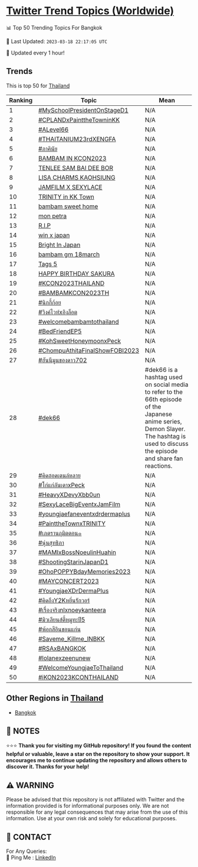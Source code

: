 [Twitter Trend Topics (Worldwide)](https://github.com/ErcinDedeoglu/Twitter-Trend-Topics)
==========


📊 Top 50 Trending Topics For Bangkok

📆 Last Updated: `2023-03-18 22:17:05 UTC`

🔧 Updated every 1 hour!


## Trends

This is top 50 for [Thailand](</Thailand>)

| Ranking | Topic | Mean |
| ------- | ------------ | ------------ |
| 1 | [#MySchoolPresidentOnStageD1](http://twitter.com/search?q=%23MySchoolPresidentOnStageD1) | N/A |
| 2 | [#CPLANDxPainttheTowninKK](http://twitter.com/search?q=%23CPLANDxPainttheTowninKK) | N/A |
| 3 | [#ALevel66](http://twitter.com/search?q=%23ALevel66) | N/A |
| 4 | [#THAITANIUM23rdXENGFA](http://twitter.com/search?q=%23THAITANIUM23rdXENGFA) | N/A |
| 5 | [#ภาคินัย](http://twitter.com/search?q=%23%e0%b8%a0%e0%b8%b2%e0%b8%84%e0%b8%b4%e0%b8%99%e0%b8%b1%e0%b8%a2) | N/A |
| 6 | [BAMBAM IN KCON2023](http://twitter.com/search?q=BAMBAM+IN+KCON2023) | N/A |
| 7 | [TENLEE SAM BAI DEE BOR](http://twitter.com/search?q=TENLEE+SAM+BAI+DEE+BOR) | N/A |
| 8 | [LISA CHARMS KAOHSIUNG](http://twitter.com/search?q=LISA+CHARMS+KAOHSIUNG) | N/A |
| 9 | [JAMFILM X SEXYLACE](http://twitter.com/search?q=JAMFILM+X+SEXYLACE) | N/A |
| 10 | [TRINITY in KK Town](http://twitter.com/search?q=TRINITY+in+KK+Town) | N/A |
| 11 | [bambam sweet home](http://twitter.com/search?q=bambam+sweet+home) | N/A |
| 12 | [mon petra](http://twitter.com/search?q=mon+petra) | N/A |
| 13 | [R.I.P](http://twitter.com/search?q=R.I.P) | N/A |
| 14 | [win x japan](http://twitter.com/search?q=win+x+japan) | N/A |
| 15 | [Bright In Japan](http://twitter.com/search?q=Bright+In+Japan) | N/A |
| 16 | [bambam gm 18march](http://twitter.com/search?q=bambam+gm+18march) | N/A |
| 17 | [Tags 5](http://twitter.com/search?q=Tags+5) | N/A |
| 18 | [HAPPY BIRTHDAY SAKURA](http://twitter.com/search?q=HAPPY+BIRTHDAY+SAKURA) | N/A |
| 19 | [#KCON2023THAILAND](http://twitter.com/search?q=%23KCON2023THAILAND) | N/A |
| 20 | [#BAMBAMKCON2023TH](http://twitter.com/search?q=%23BAMBAMKCON2023TH) | N/A |
| 21 | [#นิกกี้ก้อย](http://twitter.com/search?q=%23%e0%b8%99%e0%b8%b4%e0%b8%81%e0%b8%81%e0%b8%b5%e0%b9%89%e0%b8%81%e0%b9%89%e0%b8%ad%e0%b8%a2) | N/A |
| 22 | [#วิงค์ไวท์xอิงล็อต](http://twitter.com/search?q=%23%e0%b8%a7%e0%b8%b4%e0%b8%87%e0%b8%84%e0%b9%8c%e0%b9%84%e0%b8%a7%e0%b8%97%e0%b9%8cx%e0%b8%ad%e0%b8%b4%e0%b8%87%e0%b8%a5%e0%b9%87%e0%b8%ad%e0%b8%95) | N/A |
| 23 | [#welcomebambamtothailand](http://twitter.com/search?q=%23welcomebambamtothailand) | N/A |
| 24 | [#BedFriendEP5](http://twitter.com/search?q=%23BedFriendEP5) | N/A |
| 25 | [#KohSweetHoneymoonxPeck](http://twitter.com/search?q=%23KohSweetHoneymoonxPeck) | N/A |
| 26 | [#ChompuAthitaFinalShowFOBI2023](http://twitter.com/search?q=%23ChompuAthitaFinalShowFOBI2023) | N/A |
| 27 | [#ฮันนีมูนของดาว702](http://twitter.com/search?q=%23%e0%b8%ae%e0%b8%b1%e0%b8%99%e0%b8%99%e0%b8%b5%e0%b8%a1%e0%b8%b9%e0%b8%99%e0%b8%82%e0%b8%ad%e0%b8%87%e0%b8%94%e0%b8%b2%e0%b8%a7702) | N/A |
| 28 | [#dek66](http://twitter.com/search?q=%23dek66) | #dek66 is a hashtag used on social media to refer to the 66th episode of the Japanese anime series, Demon Slayer. The hashtag is used to discuss the episode and share fan reactions. |
| 29 | [#คิดฮอดเตนล์หลาย](http://twitter.com/search?q=%23%e0%b8%84%e0%b8%b4%e0%b8%94%e0%b8%ae%e0%b8%ad%e0%b8%94%e0%b9%80%e0%b8%95%e0%b8%99%e0%b8%a5%e0%b9%8c%e0%b8%ab%e0%b8%a5%e0%b8%b2%e0%b8%a2) | N/A |
| 30 | [#โก๋แก่ลันเตาxPeck](http://twitter.com/search?q=%23%e0%b9%82%e0%b8%81%e0%b9%8b%e0%b9%81%e0%b8%81%e0%b9%88%e0%b8%a5%e0%b8%b1%e0%b8%99%e0%b9%80%e0%b8%95%e0%b8%b2xPeck) | N/A |
| 31 | [#HeavyXDevyXbb0un](http://twitter.com/search?q=%23HeavyXDevyXbb0un) | N/A |
| 32 | [#SexyLaceBigEventxJamFilm](http://twitter.com/search?q=%23SexyLaceBigEventxJamFilm) | N/A |
| 33 | [#youngjaefaneventxdrdermaplus](http://twitter.com/search?q=%23youngjaefaneventxdrdermaplus) | N/A |
| 34 | [#PainttheTownxTRINITY](http://twitter.com/search?q=%23PainttheTownxTRINITY) | N/A |
| 35 | [#เภตรานฤมิตตอน๑](http://twitter.com/search?q=%23%e0%b9%80%e0%b8%a0%e0%b8%95%e0%b8%a3%e0%b8%b2%e0%b8%99%e0%b8%a4%e0%b8%a1%e0%b8%b4%e0%b8%95%e0%b8%95%e0%b8%ad%e0%b8%99%e0%b9%91) | N/A |
| 36 | [#นุ่นสุทธิภา](http://twitter.com/search?q=%23%e0%b8%99%e0%b8%b8%e0%b9%88%e0%b8%99%e0%b8%aa%e0%b8%b8%e0%b8%97%e0%b8%98%e0%b8%b4%e0%b8%a0%e0%b8%b2) | N/A |
| 37 | [#MAMIxBossNoeulinHuahin](http://twitter.com/search?q=%23MAMIxBossNoeulinHuahin) | N/A |
| 38 | [#ShootingStarinJapanD1](http://twitter.com/search?q=%23ShootingStarinJapanD1) | N/A |
| 39 | [#OhoPOPPYBdayMemories2023](http://twitter.com/search?q=%23OhoPOPPYBdayMemories2023) | N/A |
| 40 | [#MAYCONCERT2023](http://twitter.com/search?q=%23MAYCONCERT2023) | N/A |
| 41 | [#YoungjaeXDrDermaPlus](http://twitter.com/search?q=%23YoungjaeXDrDermaPlus) | N/A |
| 42 | [#คิดถึงY2Kหยิ่นรักวอร์](http://twitter.com/search?q=%23%e0%b8%84%e0%b8%b4%e0%b8%94%e0%b8%96%e0%b8%b6%e0%b8%87Y2K%e0%b8%ab%e0%b8%a2%e0%b8%b4%e0%b9%88%e0%b8%99%e0%b8%a3%e0%b8%b1%e0%b8%81%e0%b8%a7%e0%b8%ad%e0%b8%a3%e0%b9%8c) | N/A |
| 43 | [#เรื่องจริงnlxnoeykanteera](http://twitter.com/search?q=%23%e0%b9%80%e0%b8%a3%e0%b8%b7%e0%b9%88%e0%b8%ad%e0%b8%87%e0%b8%88%e0%b8%a3%e0%b8%b4%e0%b8%87nlxnoeykanteera) | N/A |
| 44 | [#มิวเลียนส์ตี้หมูทะปี5](http://twitter.com/search?q=%23%e0%b8%a1%e0%b8%b4%e0%b8%a7%e0%b9%80%e0%b8%a5%e0%b8%b5%e0%b8%a2%e0%b8%99%e0%b8%aa%e0%b9%8c%e0%b8%95%e0%b8%b5%e0%b9%89%e0%b8%ab%e0%b8%a1%e0%b8%b9%e0%b8%97%e0%b8%b0%e0%b8%9b%e0%b8%b55) | N/A |
| 45 | [#พ้อกสีอินขอนแก่น](http://twitter.com/search?q=%23%e0%b8%9e%e0%b9%89%e0%b8%ad%e0%b8%81%e0%b8%aa%e0%b8%b5%e0%b8%ad%e0%b8%b4%e0%b8%99%e0%b8%82%e0%b8%ad%e0%b8%99%e0%b9%81%e0%b8%81%e0%b9%88%e0%b8%99) | N/A |
| 46 | [#Saveme_Killme_INBKK](http://twitter.com/search?q=%23Saveme_Killme_INBKK) | N/A |
| 47 | [#RSAxBANGKOK](http://twitter.com/search?q=%23RSAxBANGKOK) | N/A |
| 48 | [#lolanexzeenunew](http://twitter.com/search?q=%23lolanexzeenunew) | N/A |
| 49 | [#WelcomeYoungjaeToThailand](http://twitter.com/search?q=%23WelcomeYoungjaeToThailand) | N/A |
| 50 | [#iKON2023KCONTHAILAND](http://twitter.com/search?q=%23iKON2023KCONTHAILAND) | N/A |



## Other Regions in [Thailand](</Thailand>)

* [Bangkok](</Thailand/Bangkok.md>)



## 📝 NOTES

⭐⭐⭐ **Thank you for visiting my GitHub repository! If you found the content helpful or valuable, leave a star on the repository to show your support. It encourages me to continue updating the repository and allows others to discover it. Thanks for your help!**


## ⚠️ WARNING

Please be advised that this repository is not affiliated with Twitter and the information provided is for informational purposes only. We are not responsible for any legal consequences that may arise from the use of this information. Use at your own risk and solely for educational purposes.


## 📨 CONTACT

 For Any Queries:  
            🏓 Ping Me : [LinkedIn](https://www.linkedin.com/in/ercindedeoglu/)
